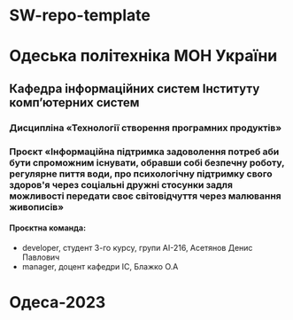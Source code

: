 # SW-repo-template
# Одеська політехніка МОН України
## Кафедра інформаційних систем Інституту комп’ютерних систем
### Дисципліна «Технології створення програмних продуктів»
### Проєкт «Інформаційна підтримка задоволення потреб аби бути спроможним існувати, обравши собі безпечну роботу, регулярне пиття води, про психологічну підтримку свого здоров'я через соціальні дружні стосунки задля можливості передати своє світовідчуття через малювання живописів»
#### Проєктна команда:
- developer, студент 3-го курсу, групи AI-216, Асетянов Денис Павлович
- manager, доцент кафедри ІС, Блажко О.А
# Одеса-2023
